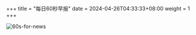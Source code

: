 +++
title = "每日60秒早报"
date = 2024-04-26T04:33:33+08:00
weight = 1
+++

![60s-for-news](/img/zaobao/zaobao.png "由 ALAPI 提供支持")

